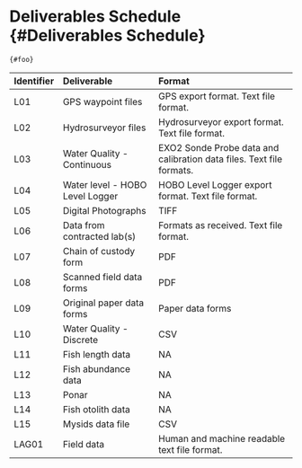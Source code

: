 # Deliverables Schedule  {#Deliverables Schedule}

```         
{#foo}
```

| Identifier | Deliverable | Format |
|:--------------|:----------------|:---------------------------------------|
| L01 | GPS waypoint files | GPS export format. Text file format. |
| L02 | Hydrosurveyor files | Hydrosurveyor export format. Text file format. |
| L03 | Water Quality - Continuous | EXO2 Sonde Probe data and calibration data files. Text file formats. |
| L04 | Water level - HOBO Level Logger | HOBO Level Logger export format. Text file format. |
| L05 | Digital Photographs | TIFF |
| L06 | Data from contracted lab(s) | Formats as received. Text file format. |
| L07 | Chain of custody form | PDF |
| L08 | Scanned field data forms | PDF |
| L09 | Original paper data forms | Paper data forms |
| L10 | Water Quality - Discrete | CSV |
| L11 | Fish length data | NA |
| L12 | Fish abundance data | NA |
| L13 | Ponar | NA |
| L14 | Fish otolith data | NA |
| L15 | Mysids data file | CSV |
| LAG01 | Field data | Human and machine readable text file format. |


